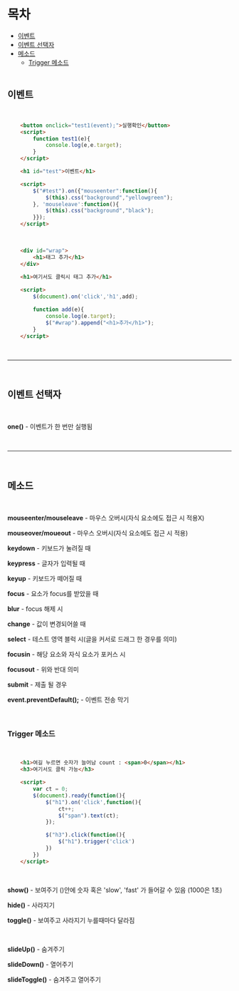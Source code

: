 목차
=============
* [이벤트](#이벤트)<br>
* [이벤트 선택자](#이벤트-선택자)<br>
* [메소드](#메소드)<br>
  * [Trigger 메소드](#trigger-메소드)<br><br>

## 이벤트

<br>

```html
    <button onclick="test1(event);">실행확인</button>
    <script>
        function test1(e){
            console.log(e,e.target);
        }
    </script>

    <h1 id="test">이벤트</h1>

    <script>
        $("#test").on({"mouseenter":function(){
            $(this).css("background","yellowgreen");
        }, 'mouseleave':function(){
            $(this).css("background","black");
        }});
    </script>
```

<br>

```html
    <div id="wrap">
        <h1>태그 추가</h1>
    </div>

    <h1>여기서도 클릭시 태그 추가</h1>
    
    <script>
        $(document).on('click','h1',add);

        function add(e){
            console.log(e.target);
            $("#wrap").append("<h1>추가</h1>");
        }
    </script>
```

<br>
<hr>
<br>

## 이벤트 선택자

<br>

<b>one()</b> - 이벤트가 한 번만 실행됨

<br>
<hr>
<br>

## 메소드

<br>

<b>mouseenter/mouseleave</b> - 마우스 오버시(자식 요소에도 접근 시 적용X)

<b>mouseover/moueout</b> - 마우스 오버시(자식 요소에도 접근 시 적용)

<b>keydown</b> -  키보드가 눌려질 때

<b>keypress</b> -  글자가 입력될 때 

<b>keyup</b> -  키보드가 떼어질 때

<b>focus</b> -  요소가 focus를 받았을 때

<b>blur</b>  -  focus 해제 시

<b>change</b> -   값이 변경되어쓸 때

<b>select</b> -   테스트 영역 블럭 시(글을 커서로 드래그 한 경우를 의미)

<b>focusin</b> -  해당 요소와 자식 요소가 포커스 시

<b>focusout</b> -  위와 반대 의미

<b>submit</b> - 제출 될 경우

<b>event.preventDefault();</b> - 이벤트 전송 막기

<br>

### Trigger 메소드

<br>

```html
    <h1>여길 누르면 숫자가 늘어남 count : <span>0</span></h1>
    <h3>여기서도 클릭 가능</h3>

    <script>
        var ct = 0;
        $(document).ready(function(){
            $("h1").on('click',function(){
                ct++;
                $("span").text(ct);
            });

            $("h3").click(function(){
                $("h1").trigger('click') 
            })
        })
    </script>
```

<br>

<b>show()</b>  - 보여주기 ()안에 숫자 혹은 'slow', 'fast' 가 들어갈 수 있음 (1000은 1초)

<b>hide()</b>  - 사라지기

<b>toggle()</b>  - 보여주고 사라지기 누를때마다 달라짐

<br>

<b>slideUp()</b>  - 숨겨주기

<b>slideDown()</b>  - 열어주기

<b>slideToggle()</b>  - 숨겨주고 열어주기

<br>
